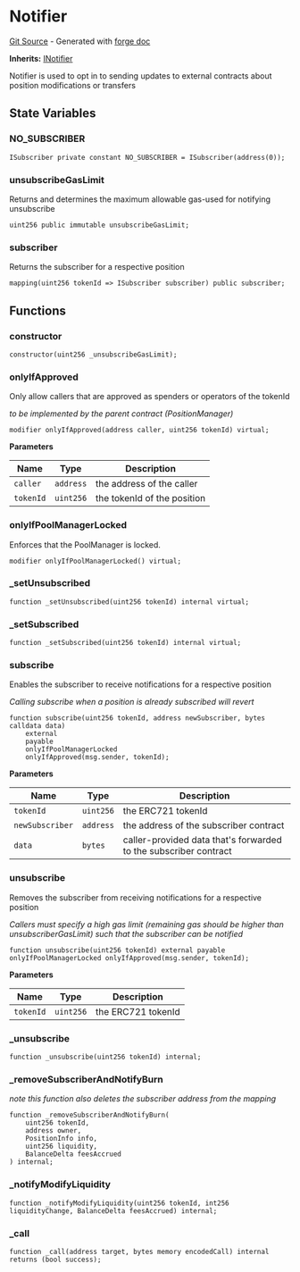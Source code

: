 # Notifier
[Git Source](https://github.com/uniswap/v4-periphery/blob/cf451c4f55f36ea64c2007d331e3a3574225fc8b/src/base/Notifier.sol) - Generated with [forge doc](https://book.getfoundry.sh/reference/forge/forge-doc)

**Inherits:**
[INotifier](contracts/v4/reference/periphery/interfaces/INotifier.md)

Notifier is used to opt in to sending updates to external contracts about position modifications or transfers


## State Variables
### NO_SUBSCRIBER

```solidity
ISubscriber private constant NO_SUBSCRIBER = ISubscriber(address(0));
```


### unsubscribeGasLimit
Returns and determines the maximum allowable gas-used for notifying unsubscribe


```solidity
uint256 public immutable unsubscribeGasLimit;
```


### subscriber
Returns the subscriber for a respective position


```solidity
mapping(uint256 tokenId => ISubscriber subscriber) public subscriber;
```


## Functions
### constructor


```solidity
constructor(uint256 _unsubscribeGasLimit);
```

### onlyIfApproved

Only allow callers that are approved as spenders or operators of the tokenId

*to be implemented by the parent contract (PositionManager)*


```solidity
modifier onlyIfApproved(address caller, uint256 tokenId) virtual;
```
**Parameters**

|Name|Type|Description|
|----|----|-----------|
|`caller`|`address`|the address of the caller|
|`tokenId`|`uint256`|the tokenId of the position|


### onlyIfPoolManagerLocked

Enforces that the PoolManager is locked.


```solidity
modifier onlyIfPoolManagerLocked() virtual;
```

### _setUnsubscribed


```solidity
function _setUnsubscribed(uint256 tokenId) internal virtual;
```

### _setSubscribed


```solidity
function _setSubscribed(uint256 tokenId) internal virtual;
```

### subscribe

Enables the subscriber to receive notifications for a respective position

*Calling subscribe when a position is already subscribed will revert*


```solidity
function subscribe(uint256 tokenId, address newSubscriber, bytes calldata data)
    external
    payable
    onlyIfPoolManagerLocked
    onlyIfApproved(msg.sender, tokenId);
```
**Parameters**

|Name|Type|Description|
|----|----|-----------|
|`tokenId`|`uint256`|the ERC721 tokenId|
|`newSubscriber`|`address`|the address of the subscriber contract|
|`data`|`bytes`|caller-provided data that's forwarded to the subscriber contract|


### unsubscribe

Removes the subscriber from receiving notifications for a respective position

*Callers must specify a high gas limit (remaining gas should be higher than unsubscriberGasLimit) such that the subscriber can be notified*


```solidity
function unsubscribe(uint256 tokenId) external payable onlyIfPoolManagerLocked onlyIfApproved(msg.sender, tokenId);
```
**Parameters**

|Name|Type|Description|
|----|----|-----------|
|`tokenId`|`uint256`|the ERC721 tokenId|


### _unsubscribe


```solidity
function _unsubscribe(uint256 tokenId) internal;
```

### _removeSubscriberAndNotifyBurn

*note this function also deletes the subscriber address from the mapping*


```solidity
function _removeSubscriberAndNotifyBurn(
    uint256 tokenId,
    address owner,
    PositionInfo info,
    uint256 liquidity,
    BalanceDelta feesAccrued
) internal;
```

### _notifyModifyLiquidity


```solidity
function _notifyModifyLiquidity(uint256 tokenId, int256 liquidityChange, BalanceDelta feesAccrued) internal;
```

### _call


```solidity
function _call(address target, bytes memory encodedCall) internal returns (bool success);
```

